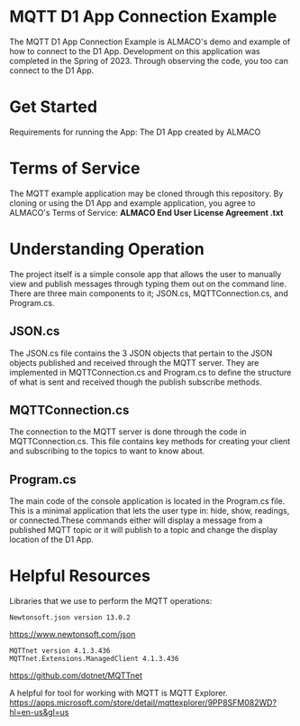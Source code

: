# MQTT D1 App Connection Example
The MQTT D1 App Connection Example is ALMACO's demo and example of how to connect to the D1 App. Development on this application was completed in the Spring of 2023.
Through observing the code, you too can connect to the D1 App.

# Get Started
Requirements for running the App: The D1 App created by ALMACO 

# Terms of Service
The MQTT example application may be cloned through this repository. 
By cloning or using the D1 App and example application, you agree to ALMACO's Terms of Service: **ALMACO End User License Agreement .txt**

# Understanding Operation 
 The project itself is a simple console app that allows the user to manually view and publish messages through
 typing them out on the command line. There are three main components to it; JSON.cs, MQTTConnection.cs, and Program.cs.

## JSON.cs
The JSON.cs file contains the 3 JSON objects that pertain to the JSON objects published and received through the 
MQTT server. They are implemented in MQTTConnection.cs and Program.cs to define the structure of what is sent 
and received though the publish subscribe methods. 

## MQTTConnection.cs
The connection to the MQTT server is done through the code in MQTTConnection.cs. This file contains key methods 
for creating your client and subscribing to the topics to want to know about. 

## Program.cs
The main code of the console application is located in the Program.cs file. This is a minimal application 
that lets the user type in: hide, show, readings, or connected.These commands either will display a message 
from a published MQTT topic or it will publish to a topic and change the display location of the D1 App. 

# Helpful Resources
Libraries that we use to perform the MQTT operations:

	Newtonsoft.json version 13.0.2
https://www.newtonsoft.com/json 

	MQTTnet version 4.1.3.436
	MQTTnet.Extensions.ManagedClient 4.1.3.436

https://github.com/dotnet/MQTTnet

A helpful for tool for working with MQTT is MQTT Explorer.
https://apps.microsoft.com/store/detail/mqttexplorer/9PP8SFM082WD?hl=en-us&gl=us

